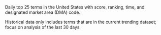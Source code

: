 Daily top 25 terms in the United States with score, ranking, time, and designated market area (DMA) code.

Historical data only includes terms that are in the current trending dataset; focus on analysis of the
last 30 days. 